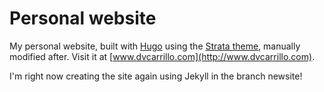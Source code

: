 # Personal website
My personal website, built with [Hugo](http://www.gohugo.io) using the [Strata theme](https://github.com/digitalcraftsman/hugo-strata-theme), manually modified after.
Visit it at [www.dvcarrillo.com](http://www.dvcarrillo.com).

I'm right now creating the site again using Jekyll in the branch newsite!
